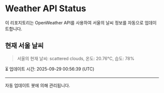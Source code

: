 
# Weather API Status

이 리포지토리는 OpenWeather API를 사용하여 서울의 날씨 정보를 자동으로 업데이트합니다.

## 현재 서울 날씨
> 서울의 현재 날씨: scattered clouds, 온도: 20.76°C, 습도: 78%

⏳ 업데이트 시간: 2025-09-29 00:56:39 (UTC)

---
자동 업데이트 봇에 의해 관리됩니다.
